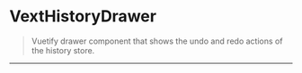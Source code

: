 # VextHistoryDrawer

> Vuetify drawer component that shows the undo and redo actions
> of the history store.

---
